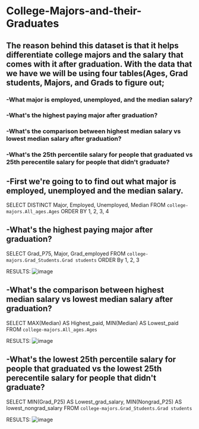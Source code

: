 # College-Majors-and-their-Graduates
## The reason behind this dataset is that it helps differentiate college majors and the salary that comes with it after graduation. With the data that we have we will be using four tables(Ages, Grad students, Majors, and Grads to figure out; 
### -What major is employed, unemployed, and the median salary?
### -What's the highest paying major after graduation?
### -What's the comparison between highest median salary vs lowest median salary after graduation?
### -What's the 25th percentile salary for people that graduated vs 25th perecentile salary for people that didn't graduate? 

## -First we're going to to find out what major is employed, unemployed and the median salary. 

SELECT DISTINCT Major, Employed, Unemployed, Median
FROM `college-majors.All_ages.Ages`
ORDER BY 1, 2, 3, 4


## -What's the highest paying major after graduation?

SELECT Grad_P75, Major, Grad_employed
FROM `college-majors.Grad_Students.Grad students`
ORDER By 1, 2, 3

RESULTS: ![image](https://user-images.githubusercontent.com/120198393/209222868-f2127cbf-2978-4a13-a936-b41b345b9ff9.jpeg)

## -What's the comparison between highest median salary vs lowest median salary after graduation?

SELECT MAX(Median) AS Highest_paid, MIN(Median) AS Lowest_paid
FROM `college-majors.All_ages.Ages`

RESULTS: ![image](https://user-images.githubusercontent.com/120198393/209217486-a4e3a48e-f453-4943-abc6-14d66eca021c.jpeg)

## -What's the lowest 25th percentile salary for people that graduated vs the lowest 25th perecentile salary for people that didn't graduate?

SELECT MIN(Grad_P25) AS Lowest_grad_salary, MIN(Nongrad_P25) AS lowest_nongrad_salary
FROM `college-majors.Grad_Students.Grad students`

RESULTS: ![image](https://user-images.githubusercontent.com/120198393/209220651-14723498-fa32-429c-a561-d7188ae0794b.jpeg)

